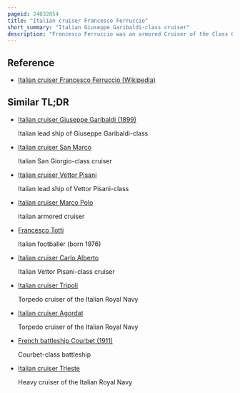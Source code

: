 ```yaml
---
pageid: 24032854
title: "Italian cruiser Francesco Ferruccio"
short_summary: "Italian Giuseppe Garibaldi-class cruiser"
description: "Francesco Ferruccio was an armored Cruiser of the Class Giuseppe Garibaldi that was built in the first Decade of the 20th Century for the Royal italian. During her Career the Ship had several Deployments in the eastern Mediterranean and the Levant. At the Beginning of the italo-turkish War of 1911–12 she bombarded Tripoli and then Beirut in early 1912 before being transferred to Libya. During World War I francesco Ferruccio's Activities were limited by the Threat of austro-hungarian Submarines and in 1919 she became a Training Ship. The Ship was removed from the naval Register in 1930 and was then scrapped."
---
```


## Reference

- [Italian cruiser Francesco Ferruccio (Wikipedia)](https://en.wikipedia.org/?curid=24032854)

## Similar TL;DR

- [Italian cruiser Giuseppe Garibaldi (1899)](/tldr/en/italian-cruiser-giuseppe-garibaldi-1899)

  Italian lead ship of Giuseppe Garibaldi-class

- [Italian cruiser San Marco](/tldr/en/italian-cruiser-san-marco)

  Italian San Giorgio-class cruiser

- [Italian cruiser Vettor Pisani](/tldr/en/italian-cruiser-vettor-pisani)

  Italian lead ship of Vettor Pisani-class

- [Italian cruiser Marco Polo](/tldr/en/italian-cruiser-marco-polo)

  Italian armored cruiser

- [Francesco Totti](/tldr/en/francesco-totti)

  Italian footballer (born 1976)

- [Italian cruiser Carlo Alberto](/tldr/en/italian-cruiser-carlo-alberto)

  Italian Vettor Pisani-class cruiser

- [Italian cruiser Tripoli](/tldr/en/italian-cruiser-tripoli)

  Torpedo cruiser of the Italian Royal Navy

- [Italian cruiser Agordat](/tldr/en/italian-cruiser-agordat)

  Torpedo cruiser of the Italian Royal Navy

- [French battleship Courbet (1911)](/tldr/en/french-battleship-courbet-1911)

  Courbet-class battleship

- [Italian cruiser Trieste](/tldr/en/italian-cruiser-trieste)

  Heavy cruiser of the Italian Royal Navy
